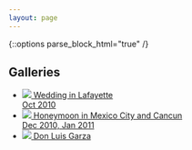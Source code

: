 ```yaml
---
layout: page
---
```


{::options parse_block_html="true" /}

## Galleries

<ul class="gallery">
  <li>
    <a href="https://www.icloud.com/sharedalbum/#B11GWZuqDGZWaEh" class="thumbnail">
      <img src="{{ site.baseurl }}/galleries/wedding.jpg">
      Wedding in Lafayette<br/>Oct 2010
    </a>
  </li>
  <li>
    <a href="https://www.icloud.com/sharedalbum/#B11532ODWm1ZPM" class="thumbnail">
      <img src="{{ site.baseurl }}/galleries/honeymoon.jpg">
      Honeymoon in Mexico City and Cancun<br/>Dec 2010, Jan 2011
    </a>
  </li>
  <li>
    <a href="https://www.icloud.com/sharedalbum/#B115qXGF1gAncs" class="thumbnail">
      <img src="{{ site.baseurl }}/galleries/donluis.jpg">
      Don Luis Garza<br/>
    </a>
  </li>


</ul>